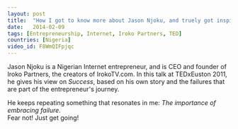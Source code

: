```yaml
---
layout: post
title:  "How I got to know more about Jason Njoku, and truely got inspired"
date:   2014-02-09
tags: [Entrepreneurship, Internet, Iroko Partners, TED]
countries: [Nigeria]
video_id: F8WmQIFpjqc
---
```


Jason Njoku is a Nigerian Internet entrepreneur, and is CEO and founder of Iroko Partners, the creators of IrokoTV.com.
In this talk at TEDxEuston 2011, he gives his view on <em>Success</em>, based on his own story and the failures 
that are part of the entrepreneur's journey. 

He keeps repeating something that resonates in me: <em>The importance of embracing failure</em>. <br>
Fear not! Just get going!


                
                